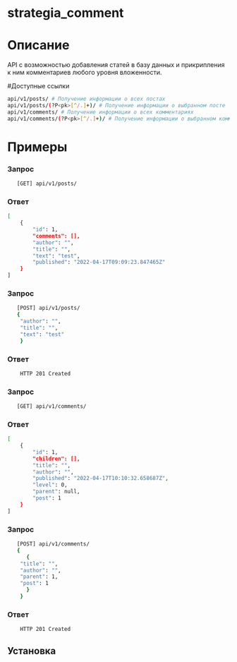 # strategia_comment

# Описание

API с возможностью добавления статей в базу данных и прикрипления к ним комментариев любого уровня вложенности.

#Доступные ссылки

```bash
api/v1/posts/ # Получение информации о всех постах
api/v1/posts/(?P<pk>[^/.]+)/ # Получение информации о выбранном посте
api/v1/comments/ # Получение информации о всех комментариях
api/v1/comments/(?P<pk>[^/.]+)/ # Получение информации о выбранном комментарии
```

# Примеры

### Запрос
```bash
   [GET] api/v1/posts/
```
### Ответ
```bash
[
    {
        "id": 1,
        "comments": [],
        "author": "",
        "title": "",
        "text": "test",
        "published": "2022-04-17T09:09:23.847465Z"
    }
]
```
### Запрос
```bash
   [POST] api/v1/posts/
   {
    "author": "",
    "title": "",
    "text": "test"
    }
```
### Ответ
```bash
    HTTP 201 Created
```
### Запрос
```bash
   [GET] api/v1/comments/
```
### Ответ
```bash
[
    {
        "id": 1,
        "children": [],
        "title": "",
        "author": "",
        "published": "2022-04-17T10:10:32.658687Z",
        "level": 0,
        "parent": null,
        "post": 1
    }
]
```

### Запрос
```bash
   [POST] api/v1/comments/
   {
      {
    "title": "",
    "author": "",
    "parent": 1,
    "post": 1
      }
    }
```
### Ответ
```bash
    HTTP 201 Created
```

## Установка
